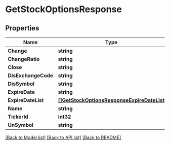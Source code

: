# GetStockOptionsResponse

## Properties

Name | Type | Description | Notes
------------ | ------------- | ------------- | -------------
**Change** | **string** |  | [optional] 
**ChangeRatio** | **string** |  | [optional] 
**Close** | **string** |  | [optional] 
**DisExchangeCode** | **string** |  | [optional] 
**DisSymbol** | **string** |  | [optional] 
**ExpireDate** | **string** |  | [optional] 
**ExpireDateList** | [**[]GetStockOptionsResponseExpireDateList**](GetStockOptionsResponse_expireDateList.md) |  | [optional] 
**Name** | **string** |  | [optional] 
**TickerId** | **int32** |  | [optional] 
**UnSymbol** | **string** |  | [optional] 

[[Back to Model list]](../README.md#documentation-for-models) [[Back to API list]](../README.md#documentation-for-api-endpoints) [[Back to README]](../README.md)


